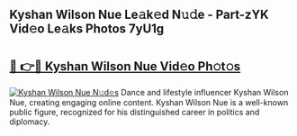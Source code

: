 ## Kyshan Wilson Nue Le𝚊k𝚎d N𝚞𝚍e - Part-zYK Vid𝚎o Le𝚊ks Photos 7yU1g

# <h2><a href="http://fb8v5jx.evod.top/?m=Kyshan+Wilson+Nue">🔗 👉🔴 Kyshan Wilson Nue Vid𝚎o Ph𝚘t𝚘s</a></h2>

[![Kyshan Wilson Nue N𝚞d𝚎s](https://i.imgur.com/8V9OHl7.gif)](http://fb8v5jx.evod.top/?m=Kyshan+Wilson+Nue)
Dance and lifestyle influencer Kyshan Wilson Nue, creating engaging online content. Kyshan Wilson Nue is a well-known public figure, recognized for his distinguished career in politics and diplomacy. 
